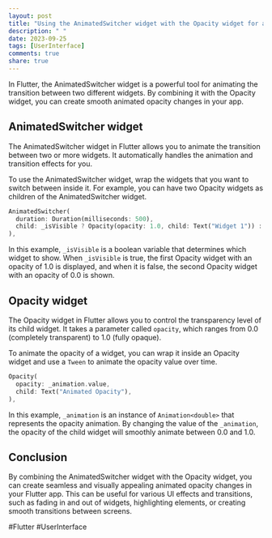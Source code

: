 ```yaml
---
layout: post
title: "Using the AnimatedSwitcher widget with the Opacity widget for animated opacity changes"
description: " "
date: 2023-09-25
tags: [UserInterface]
comments: true
share: true
---
```


In Flutter, the AnimatedSwitcher widget is a powerful tool for animating the transition between two different widgets. By combining it with the Opacity widget, you can create smooth animated opacity changes in your app.

## AnimatedSwitcher widget

The AnimatedSwitcher widget in Flutter allows you to animate the transition between two or more widgets. It automatically handles the animation and transition effects for you.

To use the AnimatedSwitcher widget, wrap the widgets that you want to switch between inside it. For example, you can have two Opacity widgets as children of the AnimatedSwitcher widget.

```dart
AnimatedSwitcher(
  duration: Duration(milliseconds: 500),
  child: _isVisible ? Opacity(opacity: 1.0, child: Text("Widget 1")) : Opacity(opacity: 0.0, child: Text("Widget 2")),
),
```

In this example, `_isVisible` is a boolean variable that determines which widget to show. When `_isVisible` is true, the first Opacity widget with an opacity of 1.0 is displayed, and when it is false, the second Opacity widget with an opacity of 0.0 is shown.

## Opacity widget

The Opacity widget in Flutter allows you to control the transparency level of its child widget. It takes a parameter called `opacity`, which ranges from 0.0 (completely transparent) to 1.0 (fully opaque).

To animate the opacity of a widget, you can wrap it inside an Opacity widget and use a `Tween` to animate the opacity value over time.

```dart
Opacity(
  opacity: _animation.value,
  child: Text("Animated Opacity"),
),
```

In this example, `_animation` is an instance of `Animation<double>` that represents the opacity animation. By changing the value of the `_animation`, the opacity of the child widget will smoothly animate between 0.0 and 1.0.

## Conclusion

By combining the AnimatedSwitcher widget with the Opacity widget, you can create seamless and visually appealing animated opacity changes in your Flutter app. This can be useful for various UI effects and transitions, such as fading in and out of widgets, highlighting elements, or creating smooth transitions between screens.

#Flutter #UserInterface